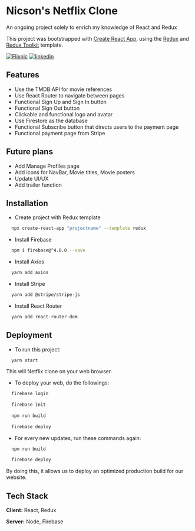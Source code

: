 
# Nicson's Netflix Clone
An ongoing project solely to enrich my knowledge of React and Redux

This project was bootstrapped with [Create React App](https://github.com/facebook/create-react-app), using the [Redux](https://redux.js.org/) and [Redux Toolkit](https://redux-toolkit.js.org/) template.


[![Flixnic](https://img.shields.io/badge/my_portfolio-000?style=for-the-badge&logo=ko-fi&logoColor=white)](https://netflix2-7eeb0.web.app/)
[![linkedin](https://img.shields.io/badge/linkedin-0A66C2?style=for-the-badge&logo=linkedin&logoColor=white)](https://www.linkedin.com/nicsonpw)



## Features

- Use the TMDB API for movie references
- Use React Router to navigate between pages
- Functional Sign Up and Sign In button
- Functional Sign Out button
- Clickable and functional logo and avatar
- Use Firestore as the database
- Functional Subscribe button that directs users to the payment page
- Functional payment page from Stripe




## Future plans

- Add Manage Profiles page
- Add icons for NavBar, Movie titles, Movie posters
- Update UI/UX 
- Add trailer function


## Installation

- Create project with Redux template 
```bash
  npx create-react-app "projectname" --template redux
```

- Install Firebase
```bash
  npm i firebase@^4.8.0 --save
```

- Install Axios
```bash
  yarn add axios
```

- Install Stripe
```bash
  yarn add @stripe/stripe-js
```
- Install React Router
```bash
  yarn add react-router-dom 
```


## Deployment

- To run this project:
```bash
  yarn start
```

This  will Netflix clone on your web browser.

- To deploy your web, do the followings:
```bash
  firebase login
  
  firebase init
  
  npm run build
  
  firebase deploy
```

- For every new updates, run these commands again:
```bash
  npm run build
  
  firebase deploy
```
By doing this, it allows us to deploy an optimized production build for our website.

## Tech Stack

**Client:** React, Redux

**Server:** Node, Firebase


